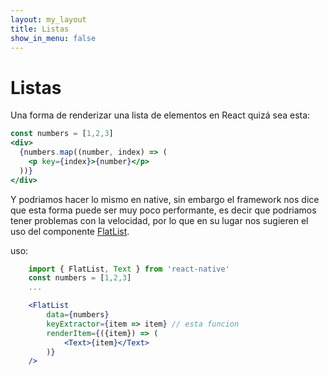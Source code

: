 ```yaml
---
layout: my_layout
title: Listas
show_in_menu: false
---
```

# Listas

Una forma de renderizar una lista de elementos en React quizá sea esta:

```jsx
const numbers = [1,2,3]
<div>
  {numbers.map((number, index) => (
    <p key={index}>{number}</p>
  ))}
</div>
```

Y podriamos hacer lo mismo en native, sin embargo el framework nos dice que esta forma puede ser muy poco performante, es decir que podriamos tener problemas con la velocidad, por lo que en su lugar nos sugieren el uso del componente [FlatList](https://reactnative.dev/docs/flatlist).

uso:

```jsx
    import { FlatList, Text } from 'react-native'
    const numbers = [1,2,3]
    ...

    <FlatList
        data={numbers}
        keyExtractor={item => item} // esta funcion
        renderItem={({item}) => (
            <Text>{item}</Text>
        )}
    />
```
